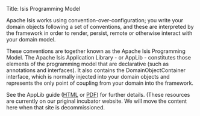 Title: Isis Programming Model

Apache Isis works using convention-over-configuration; you write your domain objects following a set of conventions, and these are interpreted by the framework in order to render, persist, remote or otherwise interact with your domain model.

These conventions are together known as the Apache Isis Programming Model. The Apache Isis Application Library - or AppLib - constitutes those elements of the programming model that are declarative (such as annotations and interfaces). It also contains the DomainObjectContainer interface, which is normally injected into your domain objects and represents the only point of coupling from your domain into the framework.

See the AppLib guide ([HTML](http://incubator.apache.org/isis/applib/docbkx/html/guide/isis-applib.html) or [PDF](http://incubator.apache.org/isis/applib/docbkx/pdf/isis-applib.pdf)) for further details.  (These resources are currently on our priginal incubator website.  We will move the content here when that site is decommissioned.
